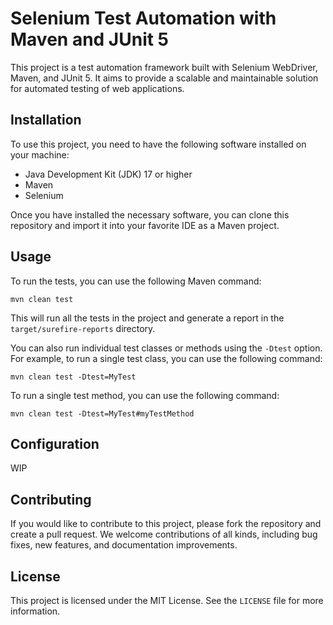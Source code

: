 # Selenium Test Automation with Maven and JUnit 5

This project is a test automation framework built with Selenium WebDriver, Maven, and JUnit 5. It aims to provide a scalable and maintainable solution for automated testing of web applications.

## Installation

To use this project, you need to have the following software installed on your machine:

- Java Development Kit (JDK) 17 or higher
- Maven
- Selenium 

Once you have installed the necessary software, you can clone this repository and import it into your favorite IDE as a Maven project.

## Usage

To run the tests, you can use the following Maven command:

```
mvn clean test
```

This will run all the tests in the project and generate a report in the `target/surefire-reports` directory.

You can also run individual test classes or methods using the `-Dtest` option. For example, to run a single test class, you can use the following command:

```
mvn clean test -Dtest=MyTest
```

To run a single test method, you can use the following command:

```
mvn clean test -Dtest=MyTest#myTestMethod
```

## Configuration

WIP

## Contributing

If you would like to contribute to this project, please fork the repository and create a pull request. We welcome contributions of all kinds, including bug fixes, new features, and documentation improvements.

## License

This project is licensed under the MIT License. See the `LICENSE` file for more information.
